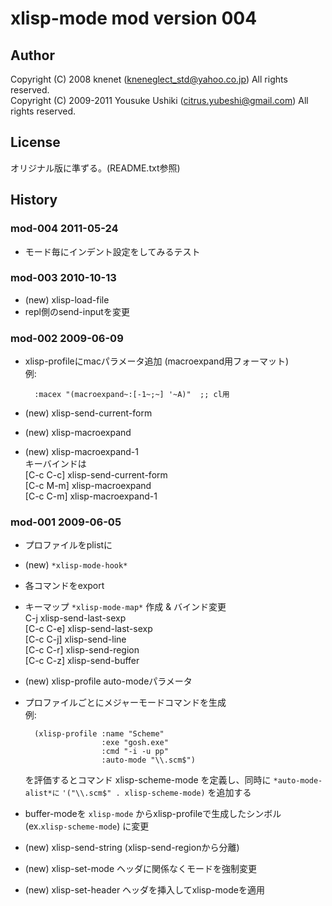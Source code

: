 # xlisp-mode mod version 004


## Author
Copyright (C) 2008 knenet (<kneneglect_std@yahoo.co.jp>) All rights reserved.  
Copyright (C) 2009-2011 Yousuke Ushiki (<citrus.yubeshi@gmail.com>) All rights reserved.

## License
オリジナル版に準ずる。(README.txt参照)


## History

### mod-004  2011-05-24
* モード毎にインデント設定をしてみるテスト

### mod-003  2010-10-13
* (new) xlisp-load-file
* repl側のsend-inputを変更


### mod-002  2009-06-09
* xlisp-profileにmacパラメータ追加 (macroexpand用フォーマット)  
    例:

        :macex "(macroexpand~:[-1~;~] '~A)"  ;; cl用

* (new) xlisp-send-current-form
* (new) xlisp-macroexpand
* (new) xlisp-macroexpand-1  
    キーバインドは  
    [C-c C-c] xlisp-send-current-form  
    [C-c M-m] xlisp-macroexpand  
    [C-c C-m] xlisp-macroexpand-1


### mod-001  2009-06-05
* プロファイルをplistに
* (new) `*xlisp-mode-hook*`
* 各コマンドをexport
* キーマップ `*xlisp-mode-map*` 作成 & バインド変更  
    C-j      xlisp-send-last-sexp  
    [C-c C-e] xlisp-send-last-sexp  
    [C-c C-j] xlisp-send-line  
    [C-c C-r] xlisp-send-region  
    [C-c C-z] xlisp-send-buffer

* (new) xlisp-profile auto-modeパラメータ
* プロファイルごとにメジャーモードコマンドを生成  
    例:

        (xlisp-profile :name "Scheme"
                       :exe "gosh.exe"
                       :cmd "-i -u pp"
                       :auto-mode "\\.scm$")

    を評価するとコマンド xlisp-scheme-mode を定義し、同時に
    `*auto-mode-alist*に` `'("\\.scm$" . xlisp-scheme-mode)` を追加する

* buffer-modeを `xlisp-mode` からxlisp-profileで生成したシンボル (ex.`xlisp-scheme-mode`) に変更
* (new) xlisp-send-string (xlisp-send-regionから分離)
* (new) xlisp-set-mode   ヘッダに関係なくモードを強制変更
* (new) xlisp-set-header ヘッダを挿入してxlisp-modeを適用

